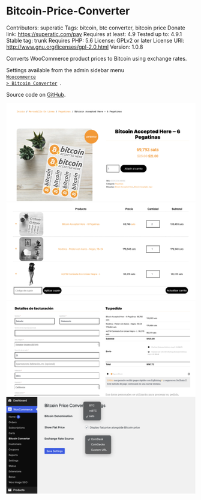 # Bitcoin-Price-Converter
Contributors: superatic
Tags: bitcoin, btc converter, bitcoin price
Donate link: https://superatic.com/pay
Requires at least: 4.9
Tested up to: 4.9.1
Stable tag: trunk
Requires PHP: 5.6
License: GPLv2 or later
License URI: http://www.gnu.org/licenses/gpl-2.0.html
Version: 1.0.8

Converts WooCommerce product prices to Bitcoin using exchange rates. 

Settings available from the admin sidebar menu <code> <a href="/wp-admin/admin.php?page=bitcoin_price_converter_settings">Woocommerce > Bitcoin Converter</a> </code>. 

Source code on <a href="https://github.com/SuperAtic-LABS/Bitcoin-Price-Converter" target="_blank">GitHub</a>.

![](https://github.com/SuperAtic-LABS/Bitcoin-Price-Converter/blob/main/screenshot-1.png)
![](https://github.com/SuperAtic-LABS/Bitcoin-Price-Converter/blob/main/screenshot-2.png)
![](https://github.com/SuperAtic-LABS/Bitcoin-Price-Converter/blob/main/screenshot-3.png)
![](https://github.com/SuperAtic-LABS/Bitcoin-Price-Converter/blob/main/screenshot-4.png)
